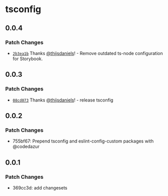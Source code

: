 # tsconfig

## 0.0.4

### Patch Changes

- [`2b3ea1b`](https://github.com/codedazur/toolkit/commit/2b3ea1be4e1599e6fea360297397824ceeac7282) Thanks [@thijsdaniels](https://github.com/thijsdaniels)! - Remove outdated ts-node configuration for Storybook.

## 0.0.3

### Patch Changes

- [`08cd073`](https://github.com/codedazur/toolkit/commit/08cd0730e578a85811c87af67ba41868435d5e99) Thanks [@thijsdaniels](https://github.com/thijsdaniels)! - release tsconfig

## 0.0.2

### Patch Changes

- 755bf67: Prepend tsconfig and eslint-config-custom packages with @codedazur

## 0.0.1

### Patch Changes

- 369cc3d: add changesets
